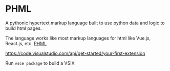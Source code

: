 # PHML

A pythonic hypertext markup language built to use python data and logic to build html pages.

The language works like most markup languages for html like Vue.js, React.js, etc.
[PHML](https://github.com/Tired-Fox/phml)

https://code.visualstudio.com/api/get-started/your-first-extension

Run `vsce package` to build a VSIX